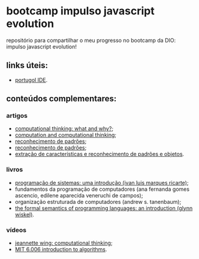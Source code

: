 # bootcamp impulso javascript evolution
repositório para compartilhar o meu progresso no bootcamp da DIO: impulso javascript evolution! 
## links úteis:
- [portugol IDE](https://portugol-webstudio.cubos.io/).
## conteúdos complementares:
### artigos
- [computational thinking: what and why?](https://www.cs.cmu.edu/~CompThink/resources/TheLinkWing.pdf);
- [computation and computational thinking](https://ubiquity.acm.org/article.cfm?id=1922682);
- [reconhecimento de padrões](https://www.cin.ufpe.br/~if114/Monografias/Reconhecimento/);
- [reconhecimento de padrões](https://www.teses.usp.br/teses/disponiveis/18/18133/tde-10072006-002119/publico/Capitulo_2_mestrado.pdf);
- [extração de características e reconhecimento de padrões e objetos](https://periodicos.furg.br/vetor/article/view/3363/3811).
### livros
- [programação de sistemas: uma introdução (ivan luis marques ricarte)](https://www.dca.fee.unicamp.br/cursos/EA876/apostila/HTML/);
- fundamentos da programação de computadores (ana fernanda gomes ascencio, edilene aparecida veneruchi de campos);
- organização estruturada de computadores (andrew s. tanenbaum);
- [the formal semantics of programming languages: an introduction (glynn wiskel)](https://direct.mit.edu/books/book/4338/The-Formal-Semantics-of-Programming-LanguagesAn).
### vídeos
- [jeannette wing: computational thinking](https://www.youtube.com/watch?v=YVEUOHw3Qb8);
- [MIT 6.006 introduction to algorithms](https://www.youtube.com/playlist?list=PLUl4u3cNGP61Oq3tWYp6V_F-5jb5L2iHb).
